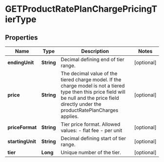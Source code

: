 
# GETProductRatePlanChargePricingTierType

## Properties
Name | Type | Description | Notes
------------ | ------------- | ------------- | -------------
**endingUnit** | **String** | Decimal defining end of tier range.  |  [optional]
**price** | **String** | The decimal value of the tiered charge model. If the charge model is not a tiered type then this price field will be null and the price field directly under the productRatePlanCharges applies.  |  [optional]
**priceFormat** | **String** | Tier price format.  Allowed values: - flat fee  - per unit  |  [optional]
**startingUnit** | **String** | Decimal defining start of tier range.  |  [optional]
**tier** | **Long** | Unique number of the tier.  |  [optional]



